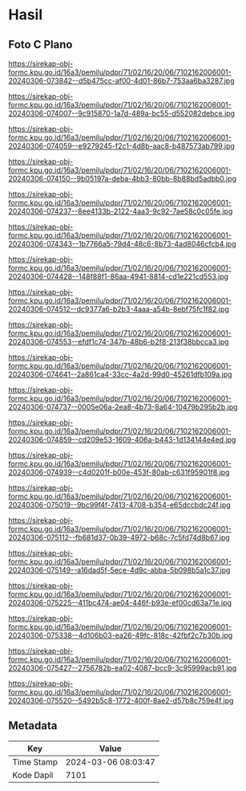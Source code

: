 # Hasil

## Foto C Plano

https://sirekap-obj-formc.kpu.go.id/16a3/pemilu/pdpr/71/02/16/20/06/7102162006001-20240306-073842--d5b475cc-af00-4d01-86b7-753aa6ba3287.jpg

https://sirekap-obj-formc.kpu.go.id/16a3/pemilu/pdpr/71/02/16/20/06/7102162006001-20240306-074007--9c915870-1a7d-489a-bc55-d552082debce.jpg

https://sirekap-obj-formc.kpu.go.id/16a3/pemilu/pdpr/71/02/16/20/06/7102162006001-20240306-074059--e9279245-f2c1-4d8b-aac8-b487573ab799.jpg

https://sirekap-obj-formc.kpu.go.id/16a3/pemilu/pdpr/71/02/16/20/06/7102162006001-20240306-074150--9b05197a-deba-4bb3-80bb-8b88bd5adbb0.jpg

https://sirekap-obj-formc.kpu.go.id/16a3/pemilu/pdpr/71/02/16/20/06/7102162006001-20240306-074237--8ee4133b-2122-4aa3-9c92-7ae58c0c05fe.jpg

https://sirekap-obj-formc.kpu.go.id/16a3/pemilu/pdpr/71/02/16/20/06/7102162006001-20240306-074343--1b7766a5-79d4-48c6-8b73-4ad8046cfcb4.jpg

https://sirekap-obj-formc.kpu.go.id/16a3/pemilu/pdpr/71/02/16/20/06/7102162006001-20240306-074428--148f88f1-86aa-4941-8814-cd1e221cd553.jpg

https://sirekap-obj-formc.kpu.go.id/16a3/pemilu/pdpr/71/02/16/20/06/7102162006001-20240306-074512--dc9377a6-b2b3-4aaa-a54b-8ebf75fc1f82.jpg

https://sirekap-obj-formc.kpu.go.id/16a3/pemilu/pdpr/71/02/16/20/06/7102162006001-20240306-074553--efdf1c74-347b-48b6-b2f8-213f38bbcca3.jpg

https://sirekap-obj-formc.kpu.go.id/16a3/pemilu/pdpr/71/02/16/20/06/7102162006001-20240306-074641--2a861ca4-33cc-4a2d-99d0-45261dfb109a.jpg

https://sirekap-obj-formc.kpu.go.id/16a3/pemilu/pdpr/71/02/16/20/06/7102162006001-20240306-074737--0005e06a-2ea8-4b73-8a64-10479b295b2b.jpg

https://sirekap-obj-formc.kpu.go.id/16a3/pemilu/pdpr/71/02/16/20/06/7102162006001-20240306-074859--cd209e53-1609-406a-b443-1d134144e4ed.jpg

https://sirekap-obj-formc.kpu.go.id/16a3/pemilu/pdpr/71/02/16/20/06/7102162006001-20240306-074939--c4d0201f-b00e-453f-80ab-c631f95901f8.jpg

https://sirekap-obj-formc.kpu.go.id/16a3/pemilu/pdpr/71/02/16/20/06/7102162006001-20240306-075019--9bc99f4f-7413-4708-b354-e65dccbdc24f.jpg

https://sirekap-obj-formc.kpu.go.id/16a3/pemilu/pdpr/71/02/16/20/06/7102162006001-20240306-075112--fb681d37-0b39-4972-b68c-7c5fd74d8b67.jpg

https://sirekap-obj-formc.kpu.go.id/16a3/pemilu/pdpr/71/02/16/20/06/7102162006001-20240306-075149--a16dad5f-5ece-4d9c-abba-5b098b5a1c37.jpg

https://sirekap-obj-formc.kpu.go.id/16a3/pemilu/pdpr/71/02/16/20/06/7102162006001-20240306-075225--411bc474-ae04-446f-b93e-ef00cd63a71e.jpg

https://sirekap-obj-formc.kpu.go.id/16a3/pemilu/pdpr/71/02/16/20/06/7102162006001-20240306-075338--4d106b03-ea26-49fc-818c-42fbf2c7b30b.jpg

https://sirekap-obj-formc.kpu.go.id/16a3/pemilu/pdpr/71/02/16/20/06/7102162006001-20240306-075427--2756782b-ea02-4087-bcc9-3c95999acb91.jpg

https://sirekap-obj-formc.kpu.go.id/16a3/pemilu/pdpr/71/02/16/20/06/7102162006001-20240306-075520--5492b5c8-1772-400f-8ae2-d57b8c759e4f.jpg


## Metadata

| Key        | Value               |
| ---------- | ------------------- |
| Time Stamp | 2024-03-06 08:03:47 |
| Kode Dapil | 7101                |




